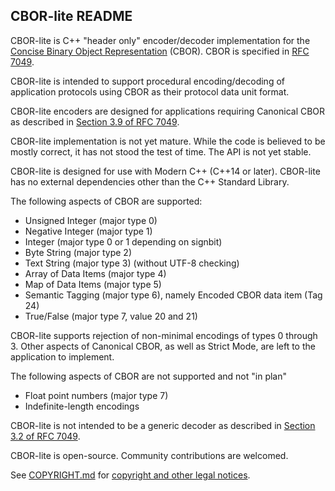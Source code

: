 CBOR-lite README
----------------

CBOR-lite is C++ "header only" encoder/decoder implementation for
the [Concise Binary Object Representation](https://cbor.io) (CBOR).
CBOR is specified in [RFC 7049](https://tools.ietf.org/html/rfc7049).

CBOR-lite is intended to support procedural encoding/decoding of
application protocols using CBOR as their protocol data unit format.

CBOR-lite encoders are designed for applications requiring Canonical
CBOR as described in [Section 3.9 of RFC
7049](https://tools.ietf.org/html/rfc7049#section-3.9).

CBOR-lite implementation is not yet mature. While the code is believed
to be mostly correct, it has not stood the test of time. The API is not
yet stable.

CBOR-lite is designed for use with Modern C++ (C++14 or later).
CBOR-lite has no external dependencies other than the C++ Standard
Library.

The following aspects of CBOR are supported:

* Unsigned Integer (major type 0)
* Negative Integer (major type 1)
* Integer (major type 0 or 1 depending on signbit)
* Byte String (major type 2)
* Text String (major type 3) (without UTF-8 checking)
* Array of Data Items (major type 4)
* Map of Data Items (major type 5)
* Semantic Tagging (major type 6), namely Encoded CBOR data item (Tag 24)
* True/False (major type 7, value 20 and 21)

CBOR-lite supports rejection of non-minimal encodings of types 0
through 3.  Other aspects of Canonical CBOR, as well as Strict Mode,
are left to the application to implement.

The following aspects of CBOR are not supported and not "in plan"
* Float point numbers (major type 7)
* Indefinite-length encodings

CBOR-lite is not intended to be a generic decoder as described in
[Section 3.2 of RFC 7049](https://tools.ietf.org/html/rfc7049#section-3.2).

CBOR-lite is open-source. Community contributions are welcomed.

See [COPYRIGHT.md](./COPYRIGHT.md) for [copyright and other legal notices](./COPYRIGHT.md).
